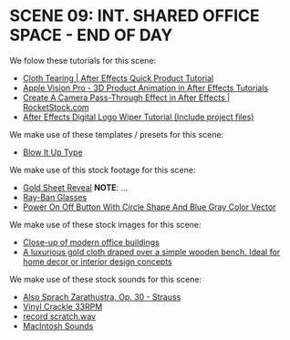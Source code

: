# SCENE 09: INT. SHARED OFFICE SPACE - END OF DAY

We folow these tutorials for this scene:

- [Cloth Tearing | After Effects Quick Product Tutorial](https://www.youtube.com/watch?v=6dZTHwzCbo4)
- [Apple Vision Pro - 3D Product Animation in After Effects Tutorials](https://www.youtube.com/watch?v=N7loqviXkFo)
- [Create A Camera Pass-Through Effect in After Effects | RocketStock.com](https://www.youtube.com/watch?v=uAtb0nesRPs)
- [After Effects Digital Logo Wiper Tutorial (Include project files)](https://www.youtube.com/watch?v=m3xNjwfnFNg)

We make use of these templates / presets for this scene:

- [Blow It Up Type](https://motionarray.com/after-effects-templates/blow-it-up-type-1476825/?q=Blow&search_header=1)

We make use of this stock footage for this scene:

- [Gold Sheet Reveal](https://www.mediafire.com/file/79essghzzxjsh5t/01.mp4) **NOTE**: ...
- [Ray-Ban Glasses](https://www.glasses.com/gl-us/ray-ban/8056597546416)
- [Power On Off Button With Circle Shape And Blue Gray Color Vector](https://pngtree.com/freepng/power-on-off-button-with-circle-shape-and-blue-gray-color-vector_9154451.html)

We make use of these stock images for this scene:

- [Close-up of modern office buildings](https://www.freepik.com/free-photo/close-up-modern-office-buildings_1119484.htm#fromView=search&page=10&position=29&uuid=07c5a604-e119-4fda-83ca-b1bde598ebd6)
- [A luxurious gold cloth draped over a simple wooden bench. Ideal for home decor or interior design concepts](https://stock.adobe.com/search?k=%22gold+cloth%22&asset_id=746663893)

We make use of these stock sounds for this scene:

- [Also Sprach Zarathustra, Op. 30 - Strauss](https://www.youtube.com/watch?v=dfe8tCcHnKY)
- [Vinyl Crackle 33RPM](https://freesound.org/people/yfjesse/sounds/471007/)
- [record scratch.wav](https://freesound.org/people/luffy/sounds/3536/)
- [MacIntosh Sounds](https://froods.ca/~dschaub/sound.html)
